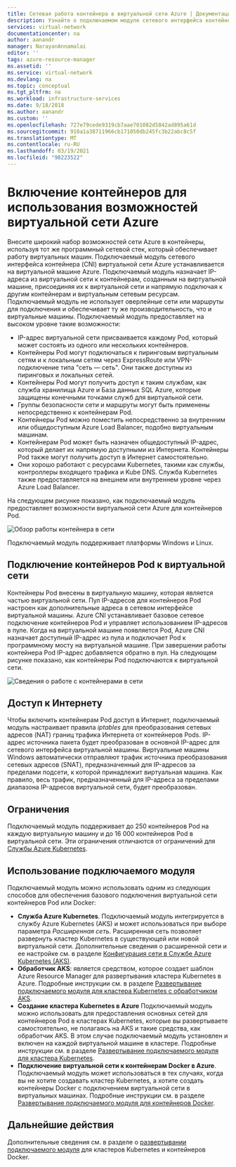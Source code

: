 ```yaml
---
title: Сетевая работа контейнера в виртуальной сети Azure | Документация Майкрософт
description: Узнайте о подключаемом модуле сетевого интерфейса контейнера (CNI) виртуальной сети Azure и о том, как разрешить контейнерам использовать виртуальную сеть Azure.
services: virtual-network
documentationcenter: na
author: aanandr
manager: NarayanAnnamalai
editor: ''
tags: azure-resource-manager
ms.assetid: ''
ms.service: virtual-network
ms.devlang: na
ms.topic: conceptual
ms.tgt_pltfrm: na
ms.workload: infrastructure-services
ms.date: 9/18/2018
ms.author: aanandr
ms.custom: ''
ms.openlocfilehash: 727e79cede9319cb7aae701082d5842ad895a61d
ms.sourcegitcommit: 910a1a38711966cb171050db245fc3b22abc8c5f
ms.translationtype: MT
ms.contentlocale: ru-RU
ms.lasthandoff: 03/19/2021
ms.locfileid: "98223522"
---
```

# <a name="enable-containers-to-use-azure-virtual-network-capabilities"></a>Включение контейнеров для использования возможностей виртуальной сети Azure

Внесите широкий набор возможностей сети Azure в контейнеры, используя тот же программный сетевой стек, который обеспечивает работу виртуальных машин. Подключаемый модуль сетевого интерфейса контейнера (CNI) виртуальной сети Azure устанавливается на виртуальной машине Azure. Подключаемый модуль назначает IP-адреса из виртуальной сети к контейнерам, созданным на виртуальной машине, присоединяя их к виртуальной сети и напрямую подключая к другим контейнерам и виртуальным сетевым ресурсам. Подключаемый модуль не использует оверлейные сети или маршруты для подключения и обеспечивает ту же производительность, что и виртуальные машины. Подключаемый модуль предоставляет на высоком уровне такие возможности:

- IP-адрес виртуальной сети присваивается каждому Pod, который может состоять из одного или нескольких контейнеров.
- Контейнеры Pod могут подключаться к пиринговым виртуальным сетям и к локальным сетям через ExpressRoute или VPN-подключение типа "сеть — сеть". Они также доступны из пиринговых и локальных сетей.
- Контейнеры Pod могут получить доступ к таким службам, как служба хранилища Azure и База данных SQL Azure, которые защищены конечными точками служб для виртуальной сети.
- Группы безопасности сети и маршруты могут быть применены непосредственно к контейнерам Pod.
- Контейнеры Pod можно поместить непосредственно за внутренним или общедоступным Azure Load Balancer, подобно виртуальным машинам.
- Контейнерам Pod может быть назначен общедоступный IP-адрес, который делает их напрямую доступными из Интернета. Контейнеры Pod также могут получить доступ в Интернет самостоятельно.
- Они хорошо работают с ресурсами Kubernetes, такими как службы, контроллеры входящего трафика и Kube DNS. Служба Kubernetes также предоставляется на внешнем или внутреннем уровне через Azure Load Balancer.

На следующем рисунке показано, как подключаемый модуль предоставляет возможности виртуальной сети Azure для контейнеров Pod.

![Обзор работы контейнера в сети](./media/container-networking/container-networking-overview.png)

Подключаемый модуль поддерживает платформы Windows и Linux.

## <a name="connecting-pods-to-a-virtual-network"></a>Подключение контейнеров Pod к виртуальной сети

Контейнеры Pod внесены в виртуальную машину, которая является частью виртуальной сети. Пул IP-адресов для контейнеров Pod настроен как дополнительные адреса в сетевом интерфейсе виртуальной машины. Azure CNI устанавливает базовое сетевое подключение контейнеров Pod и управляет использованием IP-адресов в пуле. Когда на виртуальной машине появляется Pod, Azure CNI назначает доступный IP-адрес из пула и подключает Pod к программному мосту на виртуальной машине. При завершении работы контейнера Pod IP-адрес добавляется обратно в пул. На следующем рисунке показано, как контейнеры Pod подключаются к виртуальной сети.

![Сведения о работе с контейнерами в сети](./media/container-networking/container-networking-detail.png)

## <a name="internet-access"></a>Доступ к Интернету

Чтобы включить контейнерам Pod доступ в Интернет, подключаемый модуль настраивает правила *iptables* для преобразования сетевых адресов (NAT) границ трафика Интернета от контейнеров Pods. IP-адрес источника пакета будет преобразован в основной IP-адрес для сетевого интерфейса виртуальной машины. Виртуальные машины Windows автоматически отправляют трафик источника преобразования сетевых адресов (SNAT), предназначенный для IP-адресов за пределами подсети, к которой принадлежит виртуальная машина. Как правило, весь трафик, предназначенный для IP-адреса за пределами диапазона IP-адресов виртуальной сети, будет преобразован.

## <a name="limits"></a>Ограничения

Подключаемый модуль поддерживает до 250 контейнеров Pod на каждую виртуальную машину и до 16 000 контейнеров Pod в виртуальной сети. Эти ограничения отличаются от ограничений для [Службы Azure Kubernetes](../azure-resource-manager/management/azure-subscription-service-limits.md?toc=%2fazure%2fvirtual-network%2ftoc.json#azure-kubernetes-service-limits).

## <a name="using-the-plug-in"></a>Использование подключаемого модуля

Подключаемый модуль можно использовать одним из следующих способов для обеспечения базового подключения виртуальной сети контейнеров Pod или Docker:

- **Служба Azure Kubernetes**. Подключаемый модуль интегрируется в службу Azure Kubernetes (AKS) и может использоваться при выборе параметра *Расширенная сеть*. Расширенная сеть позволяет развернуть кластер Kubernetes в существующей или новой виртуальной сети. Дополнительные сведения о расширенной сети и ее настройке см. в разделе [Конфигурация сети в Службе Azure Kubernetes (AKS)](../aks/configure-azure-cni.md?toc=%2fazure%2fvirtual-network%2ftoc.json).
- **Обработчик AKS**: является средством, которое создает шаблон Azure Resource Manager для развертывания кластера Kubernetes в Azure. Подробные инструкции см. в разделе [Развертывание подключаемого модуля для кластера Kubernetes с обработчиком AKS](deploy-container-networking.md#deploy-the-azure-virtual-network-container-network-interface-plug-in).
- **Создание кластера Kubernetes в Azure** Подключаемый модуль можно использовать для предоставления основных сетей для контейнеров Pod в кластерах Kubernetes, которые вы развертываете самостоятельно, не полагаясь на AKS и такие средства, как обработчик AKS. В этом случае подключаемый модуль установлен и включен на каждой виртуальной машине в кластере. Подробные инструкции см. в разделе [Развертывание подключаемого модуля для кластера Kubernetes](deploy-container-networking.md#deploy-plug-in-for-a-kubernetes-cluster).
- **Подключение виртуальной сети к контейнерам Docker в Azure**. Подключаемый модуль может использоваться в тех случаях, когда вы не хотите создавать кластер Kubernetes, а хотите создать контейнеры Docker с подключением виртуальной сети в виртуальных машинах. Подробные инструкции см. в разделе [Развертывание подключаемого модуля для контейнеров Docker](deploy-container-networking.md#deploy-plug-in-for-docker-containers).

## <a name="next-steps"></a>Дальнейшие действия

Дополнительные сведения см. в разделе о [развертывании подключаемого модуля](deploy-container-networking.md) для кластеров Kubernetes и контейнеров Docker.